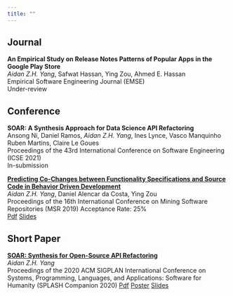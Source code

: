 ```yaml
---
title: ""
---
```


## Journal ##
**An Empirical Study on Release Notes Patterns of Popular Apps in the Google Play Store**  
*Aidan Z.H. Yang*, Safwat Hassan, Ying Zou, Ahmed E. Hassan  
Empirical Software Engineering Journal (EMSE)<br/> Under-review

## Conference ##
**SOAR: A Synthesis Approach for Data Science API Refactoring**  
Ansong Ni, Daniel Ramos, *Aidan Z.H. Yang*, Ines Lynce, Vasco Manquinho Ruben Martins, Claire Le Goues  
Proceedings of the 43rd International Conference on Software Engineering (ICSE 2021)<br/>In-submission

[**Predicting Co-Changes between Functionality Specifications and Source Code in Behavior Driven Development**](https://dl.acm.org/citation.cfm?id=3341968)  
*Aidan Z.H. Yang*, Daniel Alencar da Costa, Ying Zou  
Proceedings of the 16th International Conference on Mining Software Repositories (MSR 2019) 
Acceptance Rate: 25% <br/>
[Pdf](http://aidanby.github.io/files/msr2019.pdf)
[Slides](https://aidanby.github.io/files/MSR_pres.pdf)

## Short Paper ##
[**SOAR: Synthesis for Open-Source API Refactoring**](https://dl.acm.org/doi/abs/10.1145/3426430.3428129)  
*Aidan Z.H. Yang*   
Proceedings of the 2020 ACM SIGPLAN International Conference on Systems, Programming, Languages, and Applications: Software for Humanity (SPLASH Companion 2020)
[Pdf](http://aidanby.github.io/files/splash2020.pdf)
[Poster](http://aidanby.github.io/files/splash_poster.pdf)
[Slides](https://aidanby.github.io/files/splash_pres.pdf)

